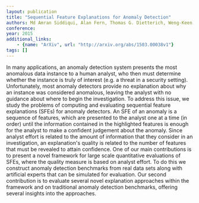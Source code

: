 ```yaml
---
layout: publication
title: "Sequential Feature Explanations for Anomaly Detection"
authors: Md Amran Siddiqui, Alan Fern, Thomas G. Dietterich, Weng-Keen Wong
conference: 
year: 2015
additional_links: 
    - {name: "ArXiv", url: "http://arxiv.org/abs/1503.00038v1"}
tags: []
---
```

In many applications, an anomaly detection system presents the most anomalous
data instance to a human analyst, who then must determine whether the instance
is truly of interest (e.g. a threat in a security setting). Unfortunately, most
anomaly detectors provide no explanation about why an instance was considered
anomalous, leaving the analyst with no guidance about where to begin the
investigation. To address this issue, we study the problems of computing and
evaluating sequential feature explanations (SFEs) for anomaly detectors. An SFE
of an anomaly is a sequence of features, which are presented to the analyst one
at a time (in order) until the information contained in the highlighted
features is enough for the analyst to make a confident judgement about the
anomaly. Since analyst effort is related to the amount of information that they
consider in an investigation, an explanation's quality is related to the number
of features that must be revealed to attain confidence. One of our main
contributions is to present a novel framework for large scale quantitative
evaluations of SFEs, where the quality measure is based on analyst effort. To
do this we construct anomaly detection benchmarks from real data sets along
with artificial experts that can be simulated for evaluation. Our second
contribution is to evaluate several novel explanation approaches within the
framework and on traditional anomaly detection benchmarks, offering several
insights into the approaches.